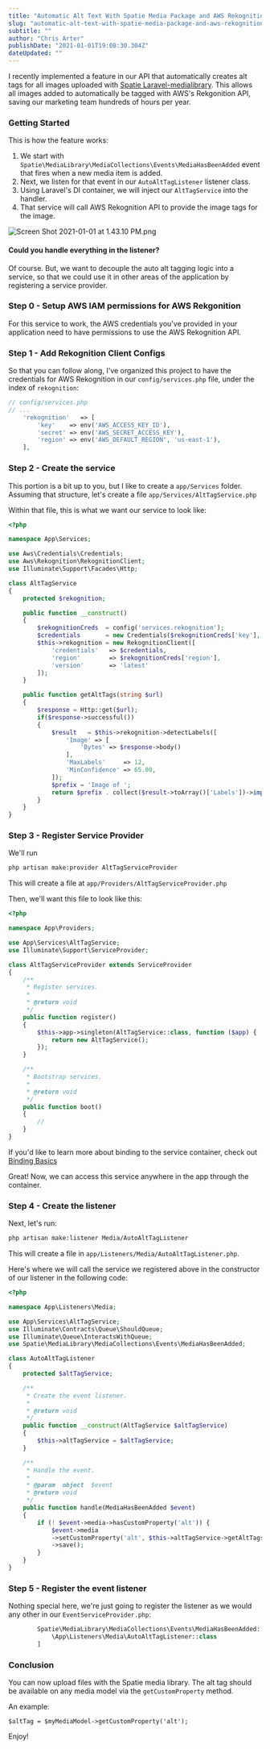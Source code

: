 ```yaml
---
title: "Automatic Alt Text With Spatie Media Package and AWS Rekognition"
slug: "automatic-alt-text-with-spatie-media-package-and-aws-rekognition"
subtitle: ""
author: "Chris Arter"
publishDate: "2021-01-01T19:08:30.304Z"
dateUpdated: ""
---
```


I recently implemented a feature in our API that automatically creates alt tags for all images uploaded with [Spatie Laravel-medialibrary](https://spatie.be/docs/laravel-medialibrary/v9/introduction). This allows all images added to automatically be tagged with AWS's Rekgonition API, saving our marketing team hundreds of hours per year.

### Getting Started

This is how the feature works:

1.  We start with `Spatie\MediaLibrary\MediaCollections\Events\MediaHasBeenAdded` event that fires when a new media item is added.
2.  Next, we listen for that event in our `AutoAltTagListener` listener class.
3.  Using Laravel's DI container, we will inject our `AltTagService` into the handler.
4.  That service will call AWS Rekognition API to provide the image tags for the image.

![Screen Shot 2021-01-01 at 1.43.10 PM.png](/images/1737473617711-srPH398Jm.png)

#### Could you handle everything in the listener?

Of course. But, we want to decouple the auto alt tagging logic into a service, so that we could use it in other areas of the application by registering a service provider.

### Step 0 - Setup AWS IAM permissions for AWS Rekgonition

For this service to work, the AWS credentials you've provided in your application need to have permissions to use the AWS Rekognition API.

### Step 1 - Add Rekognition Client Configs

So that you can follow along, I've organized this project to have the credentials for AWS Rekognition in our `config/services.php` file, under the index of `rekognition`:

```php
// config/services.php
// ...
    'rekognition'   => [
        'key'    => env('AWS_ACCESS_KEY_ID'),
        'secret' => env('AWS_SECRET_ACCESS_KEY'),
        'region' => env('AWS_DEFAULT_REGION', 'us-east-1'),
    ],
```

### Step 2 - Create the service

This portion is a bit up to you, but I like to create a `app/Services` folder. Assuming that structure, let's create a file `app/Services/AltTagService.php`

Within that file, this is what we want our service to look like:

```php
<?php

namespace App\Services;

use Aws\Credentials\Credentials;
use Aws\Rekognition\RekognitionClient;
use Illuminate\Support\Facades\Http;

class AltTagService
{
    protected $rekognition;

    public function __construct()
    {
        $rekognitionCreds  = config('services.rekognition');
        $credentials       = new Credentials($rekognitionCreds['key'], $rekognitionCreds['secret']);
        $this->rekognition = new RekognitionClient([
            'credentials'   => $credentials,
            'region'        => $rekognitionCreds['region'],
            'version'       => 'latest'
        ]);
    }

    public function getAltTags(string $url)
    {
        $response = Http::get($url);
        if($response->successful())
        {
            $result   = $this->rekognition->detectLabels([
                'Image' => [
                    'Bytes' => $response->body()
                ],
                'MaxLabels'     => 12,
                'MinConfidence' => 65.00,
            ]);
            $prefix = 'Image of ';
            return $prefix . collect($result->toArray()['Labels'])->implode('Name', ', ') . '.';
        }
    }
}
```

### Step 3 - Register Service Provider

We'll run

```bash
php artisan make:provider AltTagServiceProvider
```

This will create a file at `app/Providers/AltTagServiceProvider.php`

Then, we'll want this file to look like this:

```php
<?php

namespace App\Providers;

use App\Services\AltTagService;
use Illuminate\Support\ServiceProvider;

class AltTagServiceProvider extends ServiceProvider
{
    /**
     * Register services.
     *
     * @return void
     */
    public function register()
    {
        $this->app->singleton(AltTagService::class, function ($app) {
            return new AltTagService();
        });
    }

    /**
     * Bootstrap services.
     *
     * @return void
     */
    public function boot()
    {
        //
    }
}
```

If you'd like to learn more about binding to the service container, check out [Binding Basics](https://laravel.com/docs/8.x/container#binding-basics)

Great! Now, we can access this service anywhere in the app through the container.

### Step 4 - Create the listener

Next, let's run:

```bash
php artisan make:listener Media/AutoAltTagListener
```

This will create a file in `app/Listeners/Media/AutoAltTagListener.php`.

Here's where we will call the service we registered above in the constructor of our listener in the following code:

```php
<?php

namespace App\Listeners\Media;

use App\Services\AltTagService;
use Illuminate\Contracts\Queue\ShouldQueue;
use Illuminate\Queue\InteractsWithQueue;
use Spatie\MediaLibrary\MediaCollections\Events\MediaHasBeenAdded;

class AutoAltTagListener
{
    protected $altTagService;

    /**
     * Create the event listener.
     *
     * @return void
     */
    public function __construct(AltTagService $altTagService)
    {
        $this->altTagService = $altTagService;
    }

    /**
     * Handle the event.
     *
     * @param  object  $event
     * @return void
     */
    public function handle(MediaHasBeenAdded $event)
    {
        if (! $event->media->hasCustomProperty('alt')) {
            $event->media
            ->setCustomProperty('alt', $this->altTagService->getAltTags( $event->media->getUrl() ))
            ->save();
        }
    }
}
```

### Step 5 - Register the event listener

Nothing special here, we're just going to register the listener as we would any other in our `EventServiceProvider.php`:

```php
        Spatie\MediaLibrary\MediaCollections\Events\MediaHasBeenAdded::class => [
            \App\Listeners\Media\AutoAltTagListener::class
        ]
```

### Conclusion

You can now upload files with the Spatie media library. The alt tag should be available on any media model via the `getCustomProperty` method.

An example:

    $altTag = $myMediaModel->getCustomProperty('alt');
    

Enjoy!